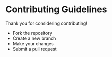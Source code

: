 # Contributing Guidelines

Thank you for considering contributing!

- Fork the repository
- Create a new branch
- Make your changes
- Submit a pull request
